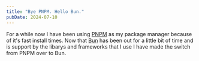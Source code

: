 ```yaml
---
title: "Bye PNPM. Hello Bun."
pubDate: 2024-07-10
---
```


For a while now I have been using [PNPM](https://pnpm.io/) as my package manager
because of it's fast install times. Now that [Bun](https://bun.sh/) has been out
for a little bit of time and is support by the libarys and
frameworks that I use I have made the switch from PNPM over to
Bun.
